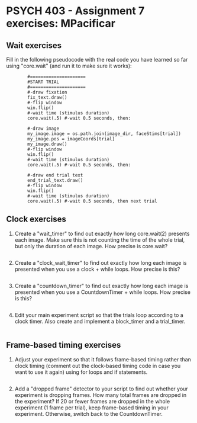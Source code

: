 # PSYCH 403 - Assignment 7 exercises: MPacificar

## Wait exercises
Fill in the following pseudocode with the real code you have learned so far using "core.wait" (and run it to make sure it works):
```
        #=====================
        #START TRIAL
        #===================== 
        #-draw fixation
        fix_text.draw()
        #-flip window
        win.flip()
        #-wait time (stimulus duration)
        core.wait(.5) #-wait 0.5 seconds, then:
        
        #-draw image
        my_image.image = os.path.join(image_dir, faceStims[trial])
        my_image.pos = imageCoords[trial]
        my_image.draw()
        #-flip window
        win.flip()
        #-wait time (stimulus duration)
        core.wait(.5) #-wait 0.5 seconds, then:
        
        #-draw end trial text
        end_trial_text.draw()
        #-flip window
        win.flip()
        #-wait time (stimulus duration)
        core.wait(.5) #-wait 0.5 seconds, then next trial
```

## Clock exercises
1. Create a "wait_timer" to find out exactly how long core.wait(2) presents each image. Make sure this is not counting the time of the whole trial, but only the duration of each image. How precise is core.wait?
```

```
2. Create a "clock_wait_timer" to find out exactly how long each image is presented when you use a clock + while loops. How precise is this?
```

```
3. Create a "countdown_timer" to find out exactly how long each image is presented when you use a CountdownTimer + while loops. How precise is this?
```

```
4. Edit your main experiment script so that the trials loop according to a clock timer. Also create and implement a block_timer and a trial_timer.
```

```

## Frame-based timing exercises
1. Adjust your experiment so that it follows frame-based timing rather than clock timing (comment out the clock-based timing code in case you want to use it again) using for loops and if statements.
```

```
2. Add a "dropped frame" detector to your script to find out whether your experiment is dropping frames. How many total frames are dropped in the experiment? If 20 or fewer frames are dropped in the whole experiment (1 frame per trial), keep frame-based timing in your experiment. Otherwise, switch back to the CountdownTimer.
```

```
